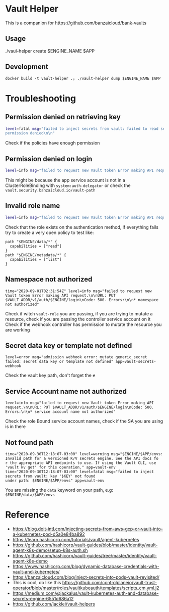 # Vault Helper

This is a companion for https://github.com/banzaicloud/bank-vaults

## Usage

./vaul-helper create $ENGINE_NAME $APP

## Development

`docker build -t vault-helper .; ./vault-helper dump $ENGINE_NAME $APP`

# Troubleshooting

## Permission denied on retrieving key

```sh
level=fatal msg="failed to inject secrets from vault: failed to read secret from path: $ENGINE_NAME/data/$PATH: Error making API request.\n\nURL: GET https://$VAULT_ADDR/v1/$ENGINE_NAME/data/$PATH?version=-1\nCode: 403. Errors:\n\n* 1 error occurred:\n\t*
permission denied\n\n"
```

Check if the policies have enough permission

## Permission denied on login

```sh
level=info msg="failed to request new Vault token Error making API request.\n\nURL: PUT https://$VAULT_ADDR/v1/auth/$ENGINE_NAME/login\nCode: 403. Errors:\n\n* permission denied"
```

This might be because the app service account is not in a ClusterRoleBinding with `system:auth-delegator` or check the `vault.security.banzaicloud.io/vault-path`


## Invalid role name

```sh
level=info msg="failed to request new Vault token Error making API request.\n\nURL: PUT https://$VAULT_ADDR/v1/auth/$ENGINE_NAME/login\nCode: 400. Errors:\n\n* invalid role name \"$APP\""
```

Check that the role exists on the authentication method, if everything fails try to create a very open policy to test like:
```
path "$ENGINE/data/*" {
  capabilities = ["read"]
}
path "$ENGINE/metadata/*" {
  capabilities = ["list"]
}
```

## Namespace not authorized

```
time="2020-09-01T02:31:54Z" level=info msg="failed to request new Vault token Error making API request.\n\nURL: PUT $VAULT_ADDR/v1/auth/$ENGINE/login\nCode: 500. Errors:\n\n* namespace not authorized"
```
Check if witch `vault-role` you are passing, if you are trying to mutate a resource, check if you are passing the controller service account on it
Check if the webhook controller has permission to mutate the resource you are working

## Secret data key or template not defined

```
level=error msg="admission webhook error: mutate generic secret failed: secret data key or template not defined" app=vault-secrets-webhook
```
Check the vault key path, don't forget the `#`


## Service Account name not authorized

```
level=info msg="failed to request new Vault token Error making API request.\n\nURL: PUT $VAULT_ADDR/v1/auth/$ENGINE/login\nCode: 500. Errors:\n\n* service account name not authorized"
```

Check the role Bound service account names, check if the SA you are using is in there


## Not found path

```
time="2020-09-30T12:18:07-03:00" level=warning msg="$ENGINE/$APP/envs: Invalid path for a versioned K/V secrets engine. See the API docs fo
r the appropriate API endpoints to use. If using the Vault CLI, use 'vault kv get' for this operation." app=vault-env
time="2020-09-30T12:18:07-03:00" level=fatal msg="failed to inject secrets from vault: key '$KEY' not found
under path: $ENGINE/$APP/envs" app=vault-env
```
You are missing the `data` keyword on your path, e.g: `$ENGINE/data/$APP/envs`


# Reference

- https://blog.doit-intl.com/injecting-secrets-from-aws-gcp-or-vault-into-a-kubernetes-pod-d5a0e84ba892
- https://learn.hashicorp.com/tutorials/vault/agent-kubernetes
- https://github.com/hashicorp/vault-guides/blob/master/identity/vault-agent-k8s-demo/setup-k8s-auth.sh
- https://github.com/hashicorp/vault-guides/tree/master/identity/vault-agent-k8s-demo
- https://www.hashicorp.com/blog/dynamic-database-credentials-with-vault-and-kubernetes/
- https://banzaicloud.com/blog/inject-secrets-into-pods-vault-revisited/
- This is cool, do like this https://github.com/controlplaneio/vault-trust-operator/blob/master/roles/vaultkubeauth/templates/scripts_cm.yml.j2
- https://medium.com/@jackalus/vault-kubernetes-auth-and-database-secrets-engine-6551d686a12
- https://github.com/jacklei/vault-helpers